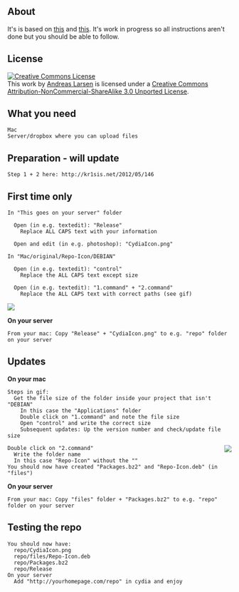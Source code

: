 About
---
It's is based on [this](http://www.reddit.com/r/jailbreak/comments/1fi3wr/want_to_make_your_own_cydia_repo_i/) and [this](http://kr1sis.net/2012/05/146). It's work in progress so all instructions aren't done but you should be able to follow.

License
---
<a rel="license" href="http://creativecommons.org/licenses/by-nc-sa/3.0/"><img alt="Creative Commons License" style="border-width:0" src="http://i.creativecommons.org/l/by-nc-sa/3.0/88x31.png" /></a><br />This work by <a xmlns:cc="http://creativecommons.org/ns#" href="http://andreaslarsen.dk" property="cc:attributionName" rel="cc:attributionURL">Andreas Larsen</a> is licensed under a <a rel="license" href="http://creativecommons.org/licenses/by-nc-sa/3.0/">Creative Commons Attribution-NonCommercial-ShareAlike 3.0 Unported License</a>.

What you need
---

    Mac
    Server/dropbox where you can upload files

Preparation - will update
---

    Step 1 + 2 here: http://kr1sis.net/2012/05/146

First time only
---

    In "This goes on your server" folder
      
      Open (in e.g. textedit): "Release"
        Replace ALL CAPS text with your information
        
      Open and edit (in e.g. photoshop): "CydiaIcon.png"
      
    In "Mac/original/Repo-Icon/DEBIAN"
        
      Open (in e.g. textedit): "control"
        Replace the ALL CAPS text except size
        
      Open (in e.g. textedit): "1.command" + "2.command"
        Replace the ALL CAPS text with correct paths (see gif)
      
<img src="http://d.pr/i/pdSB+" />

**On your server**

    From your mac: Copy "Release" + "CydiaIcon.png" to e.g. "repo" folder on your server


Updates
---

**On your mac**

    Steps in gif:
      Get the file size of the folder inside your project that isn't "DEBIAN"
        In this case the "Applications" folder
        Double click on "1.command" and note the file size
        Open "control" and write the correct size
        Subsequent updates: Up the version number and check/update file size

<img style="float:right" src="http://d.pr/i/BJFG+" />

    Double click on "2.command"
      Write the folder name
      In this case "Repo-Icon" without the ""
    You should now have created "Packages.bz2" and "Repo-Icon.deb" (in "files")
            
**On your server**

    From your mac: Copy "files" folder + "Packages.bz2" to e.g. "repo" folder on your server


Testing the repo
---

    You should now have:
      repo/CydiaIcon.png
      repo/files/Repo-Icon.deb
      repo/Packages.bz2
      repo/Release
    On your server
      Add "http://yourhomepage.com/repo" in cydia and enjoy
